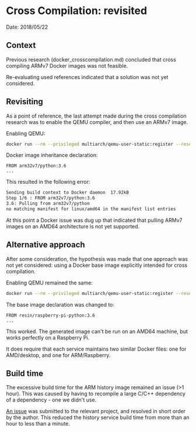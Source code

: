 # Cross Compilation: revisited

Date: 2018/05/22

## Context

Previous research (docker_crosscompilation.md) concluded that cross compiling ARMv7 Docker images was not feasible.

Re-evaluating used references indicated that a solution was not yet considered.

## Revisiting

As a point of reference, the last attempt made during the cross compilation research was to enable the QEMU compiler, and then use an ARMv7 image.

Enabling QEMU:

```bash
docker run --rm --privileged multiarch/qemu-user-static:register --reset
```

Docker image inheritance declaration:

```docker
FROM arm32v7/python:3.6
...
```

This resulted in the following error:

```sh
Sending build context to Docker daemon  17.92kB
Step 1/6 : FROM arm32v7/python:3.6
3.6: Pulling from arm32v7/python
no matching manifest for linux/amd64 in the manifest list entries
```

At this point a Docker issue was dug up that indicated that pulling ARMv7 images on an AMD64 architecture is not yet supported.

## Alternative approach

After some consideration, the hypothesis was made that one approach was not yet considered: using a Docker base image explicitly intended for cross compilation.

Enabling QEMU remained the same:

```bash
docker run --rm --privileged multiarch/qemu-user-static:register --reset
```

The base image declaration was changed to:

```docker
FROM resin/raspberry-pi-python:3.6
...
```

This worked. The generated image can't be run on an AMD64 machine, but works perfectly on a Raspberry Pi.

It does require that each service maintains two similar Docker files: one for AMD/desktop, and one for ARM/Raspberry.

## Build time

The excessive build time for the ARM history image remained an issue (>1 hour). This was caused by having to recompile a large C/C++ dependency of a dependency - one we didn't use.

[An issue][aioinflux issue] was submitted to the relevant project, and resolved in short order by the author. This reduced the history service build time from more than an hour to less than a minute.



[aioinflux issue]: https://github.com/plugaai/aioinflux/issues/9